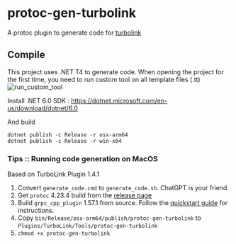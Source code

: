 # protoc-gen-turbolink
A protoc plugin to generate code for [turbolink](https://github.com/thejinchao/turbolink) 

## Compile
This project uses .NET T4  to generate code. When opening the project for the first time, you need to run custom tool on all template files (.tt)  
![run_custom_tool](https://github.com/thejinchao/turbolink/wiki/image/protoc-gen-turbolink_compile.png)

Install .NET 6.0 SDK : https://dotnet.microsoft.com/en-us/download/dotnet/6.0

And build
```
dotnet publish -c Release -r osx-arm64
dotnet publish -c Release -r win-x64
```

### Tips :: Running code generation on MacOS
Based on TurboLink Plugin 1.4.1
1. Convert `generate_code.cmd` to `generate_code.sh`. ChatGPT is your friend.
2. Get `protoc` 4.23.4 build from the [release page](https://github.com/protocolbuffers/protobuf/releases/tag/v23.4)
3. Build `grpc_cpp_plugin` 1.57.1 from source. Follow the [quickstart guide](https://grpc.io/docs/languages/cpp/quickstart/) for instructions.
4. Copy `bin/Release/osx-arm64/publish/protoc-gen-turbolink` to `Plugins/TurboLink/Tools/protoc-gen-turbolink`
5. `chmod +x protoc-gen-turbolink`

